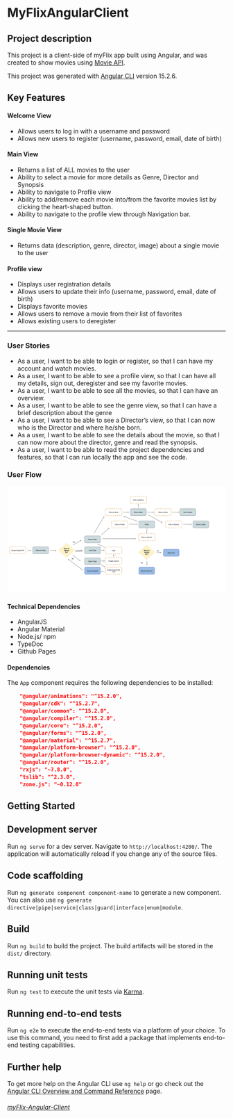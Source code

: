 # MyFlixAngularClient

## Project description

This project is a client-side of myFlix app built using Angular, and was created to show movies using [Movie API](https://github.com/AfonsoRD/movie_api).

This project was generated with [Angular CLI](https://github.com/angular/angular-cli) version 15.2.6.

## **Key Features**

#### **Welcome View**

- Allows users to log in with a username and password
- Allows new users to register (username, password, email, date of birth)

#### **Main View**

- Returns a list of ALL movies to the user
- Ability to select a movie for more details as Genre, Director and Synopsis
- Ability to navigate to Profile view
- Ability to add/remove each movie into/from the favorite movies list by clicking the heart-shaped button.
- Ability to navigate to the profile view through Navigation bar.

#### **Single Movie View**

- Returns data (description, genre, director, image) about a single movie to the user

#### **Profile view**

- Displays user registration details
- Allows users to update their info (username, password, email, date of birth)
- Displays favorite movies
- Allows users to remove a movie from their list of favorites
- Allows existing users to deregister

---

### User Stories

- As a user, I want to be able to login or register, so that I can have my account and watch movies.
- As a user, I want to be able to see a profile view, so that I can have all my details, sign out, deregister and see my favorite movies.
- As a user, I want to be able to see all the movies, so that I can have an overview.
- As a user, I want to be able to see the genre view, so that I can have a brief description about the genre
- As a user, I want to be able to see a Director’s view, so that I can now who is the Director and where he/she born.
- As a user, I want to be able to see the details about the movie, so that I can now more about the director, genre and read the synopsis.
- As a user, I want to be able to read the project dependencies and features, so that I can run locally the app and see the code.

### User Flow

![User Flow](./assets/userflow.png)

#### Technical Dependencies

- AngularJS
- Angular Material
- Node.js/ npm
- TypeDoc
- Github Pages

#### Dependencies

The `App` component requires the following dependencies to be installed:

```json
    "@angular/animations": "^15.2.0",
    "@angular/cdk": "^15.2.7",
    "@angular/common": "^15.2.0",
    "@angular/compiler": "^15.2.0",
    "@angular/core": "^15.2.0",
    "@angular/forms": "^15.2.0",
    "@angular/material": "^15.2.7",
    "@angular/platform-browser": "^15.2.0",
    "@angular/platform-browser-dynamic": "^15.2.0",
    "@angular/router": "^15.2.0",
    "rxjs": "~7.8.0",
    "tslib": "^2.3.0",
    "zone.js": "~0.12.0"
```

## Getting Started

## Development server

Run `ng serve` for a dev server. Navigate to `http://localhost:4200/`. The application will automatically reload if you change any of the source files.

## Code scaffolding

Run `ng generate component component-name` to generate a new component. You can also use `ng generate directive|pipe|service|class|guard|interface|enum|module`.

## Build

Run `ng build` to build the project. The build artifacts will be stored in the `dist/` directory.

## Running unit tests

Run `ng test` to execute the unit tests via [Karma](https://karma-runner.github.io).

## Running end-to-end tests

Run `ng e2e` to execute the end-to-end tests via a platform of your choice. To use this command, you need to first add a package that implements end-to-end testing capabilities.

## Further help

To get more help on the Angular CLI use `ng help` or go check out the [Angular CLI Overview and Command Reference](https://angular.io/cli) page.

###### [myFlix-Angular-Client](https://afonsord.github.io/myFlix-Angular-client/)
